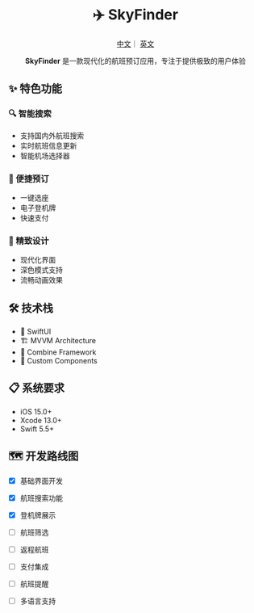 <h1 align="center"> ✈️ SkyFinder</h1>
<div align="center">
<p align="center">
  <a href="./README.md">中文</a>｜
  <a href="./English.md">英文</a>
</p>

**SkyFinder** 是一款现代化的航班预订应用，专注于提供极致的用户体验

</div>

## ✨ 特色功能 

### 🔍 智能搜索 
- 支持国内外航班搜索
- 实时航班信息更新
- 智能机场选择器


### 🎫 便捷预订
- 一键选座
- 电子登机牌
- 快速支付


### 🎨 精致设计 
- 现代化界面
- 深色模式支持
- 流畅动画效果


## 🛠 技术栈 

- 📱 SwiftUI
- 🏗 MVVM Architecture
- 🔄 Combine Framework
- 🎨 Custom Components


## 📋 系统要求 

- iOS 15.0+
- Xcode 13.0+
- Swift 5.5+

## 🗺 开发路线图 

- [x] 基础界面开发 
- [x] 航班搜索功能 
- [x] 登机牌展示 
- [ ] 航班筛选 
- [ ] 返程航班 
- [ ] 支付集成 
- [ ] 航班提醒 
- [ ] 多语言支持 


